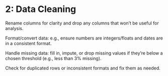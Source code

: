 # 2: Data Cleaning


Rename columns for clarity and drop any columns that won’t be useful for analysis.

Format/convert data: e.g., ensure numbers are integers/floats and dates are in a consistent format.

Handle missing data: fill in, impute, or drop missing values if they’re below a chosen threshold (e.g., less than 3% missing).

Check for duplicated rows or inconsistent formats and fix them as needed.
